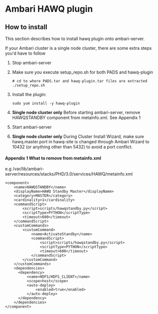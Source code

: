 Ambari HAWQ plugin
=================================

How to install
--------------------
This section describes how to install hawq plugin onto ambari-server.

If your Ambari cluster is a single node cluster, there are some extra steps you'd have to follow

1. Stop ambari-server
1. Make sure you execute setup_repo.sh for both PADS and hawq-plugin

    ```
    # cd to where PADS.tar and hawq-plugin.tar files are extracted
    ./setup_repo.sh
    ```

1. Install the plugin:
    ```
    sudo yum install -y hawq-plugin
    ```
1. **Single node cluster only** Before starting ambari-server, remove HAWQSTANDBY component from metainfo.xml. See Appendix 1
1. Start ambari-server
1. **Single node cluster only** During Cluster Install Wizard, make sure hawq.master.port in hawq-site is changed through Ambari Wizard to 10432 (or anything other than 5432) to avoid a port conflict.

#### Appendix 1 What <component> to remove from metainfo.xml
e.g /var/lib/ambari-server/resources/stacks/PHD/3.0/services/HAWQ/metainfo.xml

```
<component>
    <name>HAWQSTANDBY</name>
    <displayName>HAWQ Standby Master</displayName>
    <category>MASTER</category>
    <cardinality>1</cardinality>
    <commandScript>
        <script>scripts/hawqstandby.py</script>
        <scriptType>PYTHON</scriptType>
        <timeout>600</timeout>
    </commandScript>
    <customCommands>
        <customCommand>
            <name>ActivateStandby</name>
            <commandScript>
                <script>scripts/hawqstandby.py</script>
                <scriptType>PYTHON</scriptType>
                <timeout>600</timeout>
            </commandScript>
        </customCommand>
    </customCommands>
    <dependencies>
      <dependency>
          <name>HDFS/HDFS_CLIENT</name>
          <scope>host</scope>
          <auto-deploy>
              <enabled>true</enabled>
          </auto-deploy>
      </dependency>
    </dependencies>
</component>

```



